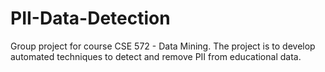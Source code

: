 # PII-Data-Detection
Group project for course CSE 572 - Data Mining. The project is to develop automated techniques to detect and remove PII from educational data.
